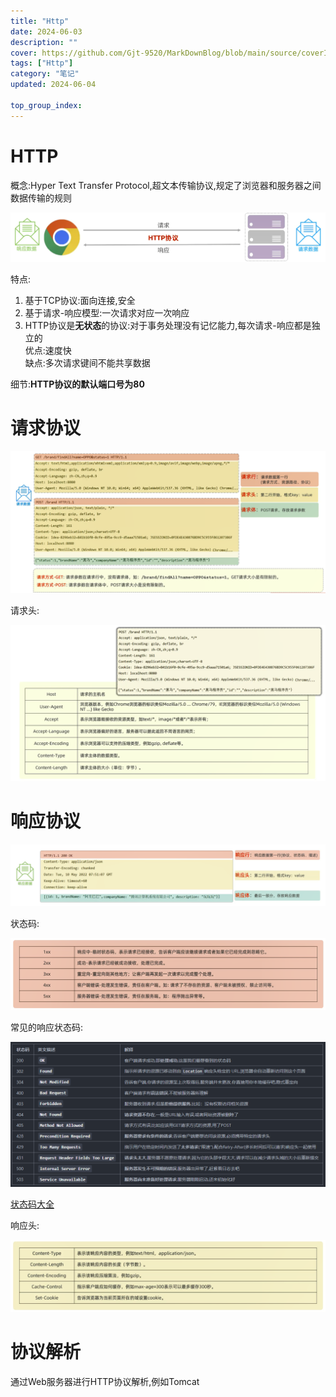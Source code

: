```yaml
---
title: "Http"
date: 2024-06-03
description: ""
cover: https://github.com/Gjt-9520/MarkDownBlog/blob/main/source/coverImages/Bimage-135/Bimage36.jpg?raw=true
tags: ["Http"]
category: "笔记"
updated: 2024-06-04
 
top_group_index: 
---
```


# HTTP

概念:Hyper Text Transfer Protocol,超文本传输协议,规定了浏览器和服务器之间数据传输的规则

![HTTP协议概念](../images/HTTP概念.png)

特点:
1. 基于TCP协议:面向连接,安全
2. 基于请求-响应模型:一次请求对应一次响应
3. HTTP协议是**无状态**的协议:对于事务处理没有记忆能力,每次请求-响应都是独立的                 
优点:速度快                   
缺点:多次请求键间不能共享数据                

细节:**HTTP协议的默认端口号为80**

# 请求协议

![HTTP请求数据格式](../images/HTTP请求数据格式.png)

请求头:

![HTTP请求头](../images/HTTP请求头.png)
  
# 响应协议

![HTTP响应数据格式](../images/HTTP响应数据格式.png)

状态码:

![HTTP响应状态码](../images/HTTP响应状态码.png)

常见的响应状态码:

![常见的响应状态码](../images/常见的响应状态码.png)

[状态码大全](https://cloud.tencent.com/developer/chapter/13553)

响应头:

![HTTP响应头](../images/HTTP响应头.png)

# 协议解析

通过Web服务器进行HTTP协议解析,例如Tomcat